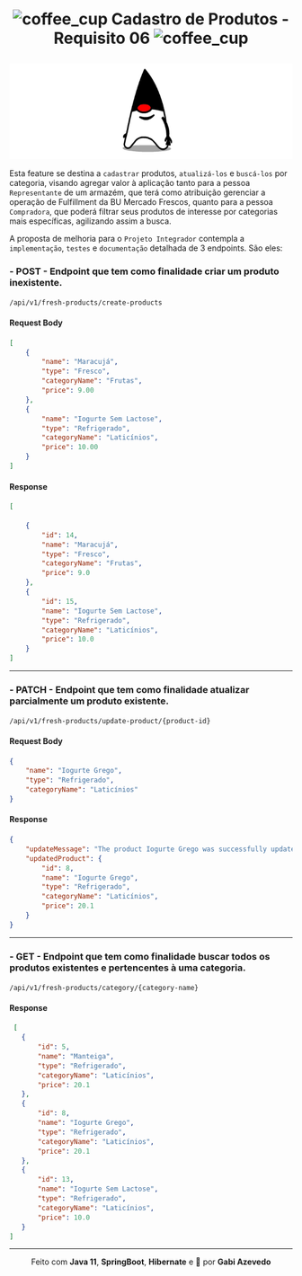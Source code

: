 # <p align="center"> <img alt="coffee_cup" src="https://user-images.githubusercontent.com/80721339/173413428-56d4f208-6f5f-437d-ad91-cb878a90a01a.png" width="30px" /> Cadastro de Produtos - Requisito 06 <img alt="coffee_cup" src="https://user-images.githubusercontent.com/80721339/173413428-56d4f208-6f5f-437d-ad91-cb878a90a01a.png" width="30px" /> </p>



<p align="center">
  <img align="" alt="mascoteJava" src="https://github.com/gabiazevedo/java-codes/blob/main/java_gif.gif" height="170px" width="100%" />
</p>

Esta feature se destina a `cadastrar` produtos, `atualizá-los` e `buscá-los` por categoria, visando agregar valor à aplicação tanto para a pessoa
`Representante` de um armazém, que terá como atribuição gerenciar a operação de Fulfillment da BU Mercado Frescos, quanto para a pessoa `Compradora`,
que poderá filtrar seus produtos de interesse por categorias mais específicas, agilizando assim a busca.

A proposta de melhoria para o `Projeto Integrador` contempla a `implementação`, `testes` e `documentação` detalhada de 3 endpoints. São eles:


### - POST - Endpoint que tem como finalidade criar um produto inexistente.

`/api/v1/fresh-products/create-products`

#### Request Body

```json
[
    {
        "name": "Maracujá",
        "type": "Fresco",
        "categoryName": "Frutas",
        "price": 9.00
    },
    {
        "name": "Iogurte Sem Lactose",
        "type": "Refrigerado",
        "categoryName": "Laticínios",
        "price": 10.00
    }
]
```

#### Response

```json
[

    {
        "id": 14,
        "name": "Maracujá",
        "type": "Fresco",
        "categoryName": "Frutas",
        "price": 9.0
    },
    {
        "id": 15,
        "name": "Iogurte Sem Lactose",
        "type": "Refrigerado",
        "categoryName": "Laticínios",
        "price": 10.0
    }
]
```
---

### - PATCH - Endpoint que tem como finalidade atualizar parcialmente um produto existente.

`/api/v1/fresh-products/update-product/{product-id}`

#### Request Body

```json
{
    "name": "Iogurte Grego",
    "type": "Refrigerado",
    "categoryName": "Laticínios"
}
```

#### Response

```json
{
    "updateMessage": "The product Iogurte Grego was successfully updated!",
    "updatedProduct": {
        "id": 8,
        "name": "Iogurte Grego",
        "type": "Refrigerado",
        "categoryName": "Laticínios",
        "price": 20.1
    }
}
```

---

### - GET - Endpoint que tem como finalidade buscar todos os produtos existentes e pertencentes à uma categoria.

`/api/v1/fresh-products/category/{category-name}`

#### Response

 ```json
  [
    {
        "id": 5,
        "name": "Manteiga",
        "type": "Refrigerado",
        "categoryName": "Laticínios",
        "price": 20.1
    },
    {
        "id": 8,
        "name": "Iogurte Grego",
        "type": "Refrigerado",
        "categoryName": "Laticínios",
        "price": 20.1
    },
    {
        "id": 13,
        "name": "Iogurte Sem Lactose",
        "type": "Refrigerado",
        "categoryName": "Laticínios",
        "price": 10.0
    }
]
  ```
---

<p align="center">Feito com <b>Java 11</b>, <b>SpringBoot</b>, <b>Hibernate</b> e 💛 por <b>Gabi Azevedo</b></p>



